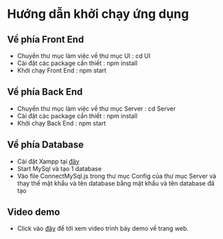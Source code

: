 # Hướng dẫn khởi chạy ứng dụng

## Về phía Front End
- Chuyển thư mục làm việc về thư mục  UI : cd UI
- Cài đặt các package cần thiết : npm install
- Khởi chạy Front End : npm start

## Về phía Back End
- Chuyển thư mục làm việc về thư mục Server : cd Server
- Cài đặt các package cần thiết : npm install
- Khởi chạy Back End : npm start

## Về phía Database
- Cài đặt Xampp tại [đây](https://www.apachefriends.org/download.html) 
- Start MySql và tạo 1 database
- Vào file ConnectMySql.js trong thư mục Config của thư mục Server và thay thế mật khẩu và tên database bằng mật khẩu và tên database đã tạo 

## Video demo
- Click vào [đây](https://drive.google.com/file/d/1px7wFH0pN__WuoWVYB8RQ6NzI9h-p89b/view?usp=sharing) để tới xem video trình bày demo về trang web.
